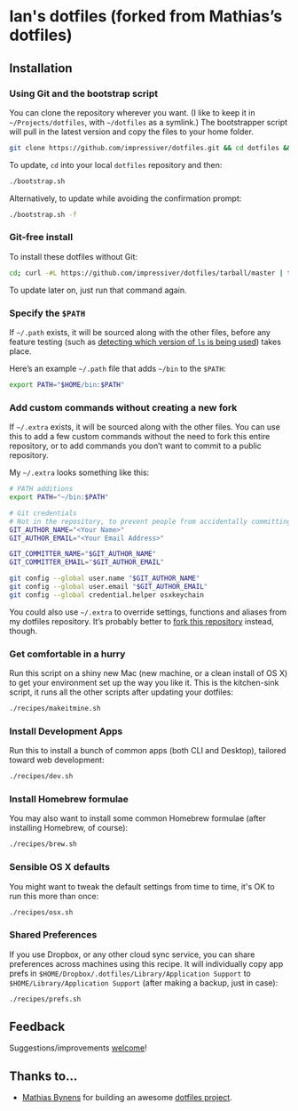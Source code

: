 # Ian's dotfiles (forked from Mathias’s dotfiles)

## Installation

### Using Git and the bootstrap script

You can clone the repository wherever you want. (I like to keep it in `~/Projects/dotfiles`, with `~/dotfiles` as a symlink.) The bootstrapper script will pull in the latest version and copy the files to your home folder.

```bash
git clone https://github.com/impressiver/dotfiles.git && cd dotfiles && ./bootstrap.sh
```

To update, `cd` into your local `dotfiles` repository and then:

```bash
./bootstrap.sh
```

Alternatively, to update while avoiding the confirmation prompt:

```bash
./bootstrap.sh -f
```

### Git-free install

To install these dotfiles without Git:

```bash
cd; curl -#L https://github.com/impressiver/dotfiles/tarball/master | tar -xzv --strip-components 1 --exclude={README.md,bootstrap.sh}
```

To update later on, just run that command again.

### Specify the `$PATH`

If `~/.path` exists, it will be sourced along with the other files, before any feature testing (such as [detecting which version of `ls` is being used](https://github.com/mathiasbynens/dotfiles/blob/aff769fd75225d8f2e481185a71d5e05b76002dc/.aliases#L21-26)) takes place.

Here’s an example `~/.path` file that adds `~/bin` to the `$PATH`:

```bash
export PATH="$HOME/bin:$PATH"
```

### Add custom commands without creating a new fork

If `~/.extra` exists, it will be sourced along with the other files. You can use this to add a few custom commands without the need to fork this entire repository, or to add commands you don’t want to commit to a public repository.

My `~/.extra` looks something like this:

```bash
# PATH additions
export PATH="~/bin:$PATH"

# Git credentials
# Not in the repository, to prevent people from accidentally committing under my name
GIT_AUTHOR_NAME="<Your Name>"
GIT_AUTHOR_EMAIL="<Your Email Address>"

GIT_COMMITTER_NAME="$GIT_AUTHOR_NAME"
GIT_COMMITTER_EMAIL="$GIT_AUTHOR_EMAIL"

git config --global user.name "$GIT_AUTHOR_NAME"
git config --global user.email "$GIT_AUTHOR_EMAIL"
git config --global credential.helper osxkeychain
```

You could also use `~/.extra` to override settings, functions and aliases from my dotfiles repository. It’s probably better to [fork this repository](https://github.com/impressiver/dotfiles/fork_select) instead, though.

### Get comfortable in a hurry

Run this script on a shiny new Mac (new machine, or a clean install of OS X) to get your environment set up the way you like it. This is the kitchen-sink script, it runs all the other scripts after updating your dotfiles:

```bash
./recipes/makeitmine.sh
```

### Install Development Apps

Run this to install a bunch of common apps (both CLI and Desktop), tailored toward web development:

```bash
./recipes/dev.sh
```

### Install Homebrew formulae

You may also want to install some common Homebrew formulae (after installing Homebrew, of course):

```bash
./recipes/brew.sh
```

### Sensible OS X defaults

You might want to tweak the default settings from time to time, it's OK to run this more than once:

```bash
./recipes/osx.sh
```

### Shared Preferences

If you use Dropbox, or any other cloud sync service, you can share preferences across machines using this recipe. It will individually copy app prefs in `$HOME/Dropbox/.dotfiles/Library/Application Support` to `$HOME/Library/Application Support` (after making a backup, just in case):

```bash
./recipes/prefs.sh
```

## Feedback

Suggestions/improvements
[welcome](https://github.com/impressiver/dotfiles/issues)!

## Thanks to…

* [Mathias Bynens](http://mathiasbynens.be/) for building an awesome [dotfiles project](https://github.com/mathiasbynens/dotfiles).